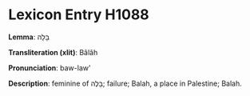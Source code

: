 # Lexicon Entry H1088

**Lemma**: בָּלָה

**Transliteration (xlit)**: Bâlâh

**Pronunciation**: baw-law'

**Description**:
feminine of בָּלֶה; failure; Balah, a place in Palestine; Balah.
